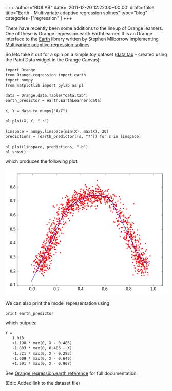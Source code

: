 +++
author="BIOLAB"
date= '2011-12-20 12:22:00+00:00'
draft= false
title="Earth - Multivariate adaptive regression splines"
type="blog"
categories=["regression" ]
+++

There have recently been some additions to the lineup of Orange learners. One of these is Orange.regression.earth.EarthLearner. It is an Orange interface to the [Earth](http://www.milbo.users.sonic.net/earth/) library written by Stephen Milborrow implementing [Multivariate adaptive regression splines](http://en.wikipedia.org/wiki/Multivariate_adaptive_regression_splines).

So lets take it out for a spin on a simple toy dataset ([data.tab](http://blog.biolab.si/wp-content/uploads/2011/12/13/data.tab) - created using the Paint Data widget in the Orange Canvas):




    
    import Orange
    from Orange.regression import earth
    import numpy
    from matplotlib import pylab as pl

    data = Orange.data.Table("data.tab")
    earth_predictor = earth.EarthLearner(data)

    X, Y = data.to_numpy("A/C")

    pl.plot(X, Y, ".r")

    linspace = numpy.linspace(min(X), max(X), 20)
    predictions = [earth_predictor([s, "?"]) for s in linspace]

    pl.plot(linspace, predictions, "-b")
    pl.show()





which produces the following plot:

![](/images/2011/12/13/earth_demo_2.png__600x470_q95_subject_location-407%2C297.png)


We can also print the model representation using




    
    print earth_predictor





which outputs:

    
    Y =
       1.013
       +1.198 * max(0, X - 0.485)
       -1.803 * max(0, 0.485 - X)
       -1.321 * max(0, X - 0.283)
       -1.609 * max(0, X - 0.640)
       +1.591 * max(0, X - 0.907)


See [Orange.regression.earth reference](https://orange-multitarget.readthedocs.io/en/0.9.2/Orange.regression.earth.html) for full documentation.

(Edit: Added link to the dataset file)
